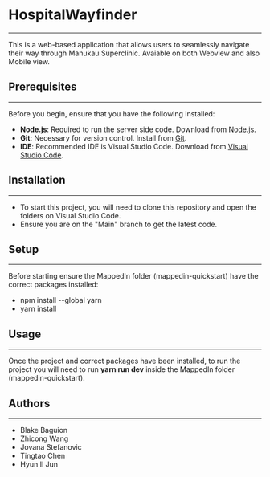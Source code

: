 # HospitalWayfinder
***
This is a web-based application that allows users to seamlessly navigate their way through Manukau Superclinic. Avaiable on both
Webview and also Mobile view. 

## Prerequisites
***
Before you begin, ensure that you have the following installed:
* **Node.js**: Required to run the server side code. Download from [Node.js](https://nodejs.org/en).
* **Git**: Necessary for version control. Install from [Git](https://git-scm.com/downloads).
* **IDE**: Recommended IDE is Visual Studio Code. Download from [Visual Studio Code](https://code.visualstudio.com/).

## Installation
***
* To start this project, you will need to clone this repository and open the folders on Visual Studio Code.
* Ensure you are on the "Main" branch to get the latest code.

## Setup
***
Before starting ensure the MappedIn folder (mappedin-quickstart) have the correct packages installed:
* npm install --global yarn
* yarn install

## Usage
***
Once the project and correct packages have been installed, to run the project you will need to run **yarn run dev** inside the MappedIn folder (mappedin-quickstart).

## Authors
***
* Blake Baguion
* Zhicong Wang 
* Jovana Stefanovic
* Tingtao Chen
* Hyun Il Jun
